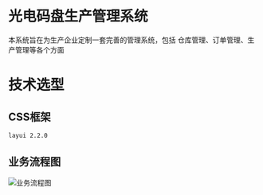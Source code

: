 # 光电码盘生产管理系统
本系统旨在为生产企业定制一套完善的管理系统，包括 仓库管理、订单管理、生产管理等各个方面
# 技术选型
## CSS框架
    layui 2.2.0

## 业务流程图
![业务流程图](https://github.com/EncodingDiskDev/ERP/blob/master/Docs/%E4%B8%9A%E5%8A%A1%E6%B5%81%E7%A8%8B%E5%9B%BE.png)

